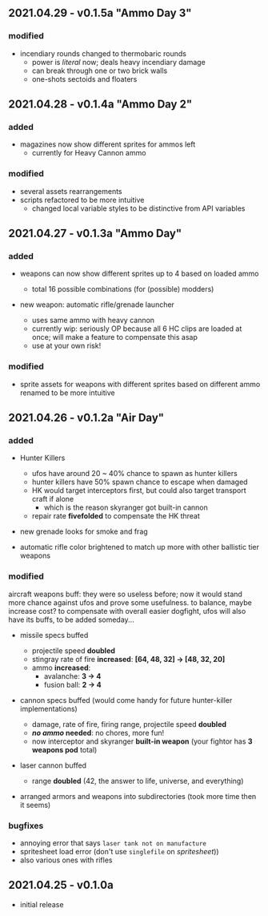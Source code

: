 ## 2021.04.29 - v0.1.5a "Ammo Day 3"

### modified

- incendiary rounds changed to thermobaric rounds
  - power is _literal_ now; deals heavy incendiary damage
  - can break through one or two brick walls
  - one-shots sectoids and floaters

## 2021.04.28 - v0.1.4a "Ammo Day 2"

### added

- magazines now show different sprites for ammos left
  - currently for Heavy Cannon ammo

### modified

- several assets rearrangements
- scripts refactored to be more intuitive
  - changed local variable styles to be distinctive from API variables

## 2021.04.27 - v0.1.3a "Ammo Day"

### added

- weapons can now show different sprites up to 4 based on loaded ammo

  - total 16 possible combinations (for (possible) modders)

- new weapon: automatic rifle/grenade launcher
  - uses same ammo with heavy cannon
  - currently wip: seriously OP because all 6 HC clips are loaded at once; will make a feature to compensate this asap
  - use at your own risk!

### modified

- sprite assets for weapons with different sprites based on different ammo renamed to be more intuitive

## 2021.04.26 - v0.1.2a "Air Day"

### added

- Hunter Killers

  - ufos have around 20 ~ 40% chance to spawn as hunter killers
  - hunter killers have 50% spawn chance to escape when damaged
  - HK would target interceptors first, but could also target transport craft if alone
    - which is the reason skyranger got built-in cannon
  - repair rate **fivefolded** to compensate the HK threat

- new grenade looks for smoke and frag

- automatic rifle color brightened to match up more with other ballistic tier weapons

### modified

aircraft weapons buff: they were so useless before; now it would stand more chance against ufos and prove some usefulness. to balance, maybe increase cost? to compensate with overall easier dogfight, ufos will also have its buffs, to be added someday...

- missile specs buffed

  - projectile speed **doubled**
  - stingray rate of fire **increased**: **[64, 48, 32] -> [48, 32, 20]**
  - ammo **increased**:
    - avalanche: **3 -> 4**
    - fusion ball: **2 -> 4**

- cannon specs buffed (would come handy for future hunter-killer implementations)

  - damage, rate of fire, firing range, projectile speed **doubled**
  - **_no ammo_ needed**: no chores, more fun!
  - now interceptor and skyranger **built-in weapon** (your fightor has **3 weapons pod** total)

- laser cannon buffed

  - range **doubled** (42, the answer to life, universe, and everything)

- arranged armors and weapons into subdirectories (took more time then it seems)

### bugfixes

- annoying error that says `laser tank not on manufacture`
- spritesheet load error (don't use `singlefile` on _spritesheet_))
- also various ones with rifles

## 2021.04.25 - v0.1.0a

- initial release
